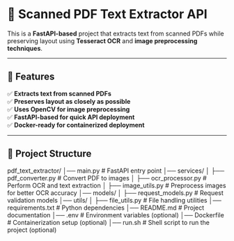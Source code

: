 # 📄 Scanned PDF Text Extractor API

This is a **FastAPI-based** project that extracts text from scanned PDFs while preserving layout using **Tesseract OCR** and **image preprocessing techniques**.

---

## 🚀 Features

✅ **Extracts text from scanned PDFs**  
✅ **Preserves layout as closely as possible**  
✅ **Uses OpenCV for image preprocessing**  
✅ **FastAPI-based for quick API deployment**  
✅ **Docker-ready for containerized deployment**  

---

## 📂 Project Structure

pdf_text_extractor/ │── main.py # FastAPI entry point │── services/ │ ├── pdf_converter.py # Convert PDF to images │ ├── ocr_processor.py # Perform OCR and text extraction │ ├── image_utils.py # Preprocess images for better OCR accuracy │── models/ │ ├── request_models.py # Request validation models │── utils/ │ ├── file_utils.py # File handling utilities │── requirements.txt # Python dependencies │── README.md # Project documentation │── .env # Environment variables (optional) │── Dockerfile # Containerization setup (optional) │── run.sh # Shell script to run the project (optional)
